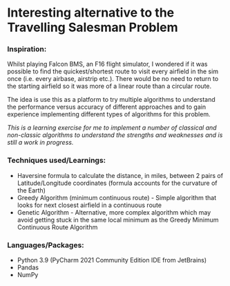 # Interesting alternative to the Travelling Salesman Problem

### Inspiration:
Whilst playing Falcon BMS, an F16 flight simulator, I wondered if it was possible to find the quickest/shortest route to visit every airfield in the sim once (i.e. every airbase, airstrip etc.). There would be no need to return to the starting airfield so it was more of a linear route than a circular route. 

The idea is use this as a platform to try multiple algorithms to understand the performance versus accuracy of different approaches and to gain experience implementing different types of algorithms for this problem.

_This is a learning exercise for me to implement a number of classical and non-classic algorithms to understand the strengths and weaknesses and is still a work in progress._

### Techniques used/Learnings:
- Haversine formula to calculate the distance, in miles, between 2 pairs of Latitude/Longitude coordinates (formula accounts for the curvature of the Earth)
- Greedy Algorithm (minimum continuous route) - Simple algorithm that looks for next closest airfield in a continuous route
- Genetic Algorithm - Alternative, more complex algorithm which may avoid getting stuck in the same local minimum as the Greedy Minimum Continuous Route Algorithm

### Languages/Packages:
- Python 3.9 (PyCharm 2021 Community Edition IDE from JetBrains)
- Pandas
- NumPy
  
